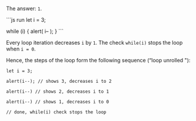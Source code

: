 The answer: `1`.

\`\`\`js run let i = 3;

while (i) { alert( i– ); } \`\`\`

Every loop iteration decreases `i` by `1`. The check `while(i)` stops the loop when `i = 0`.

Hence, the steps of the loop form the following sequence (“loop unrolled "):

    let i = 3;

    alert(i--); // shows 3, decreases i to 2

    alert(i--) // shows 2, decreases i to 1

    alert(i--) // shows 1, decreases i to 0

    // done, while(i) check stops the loop
